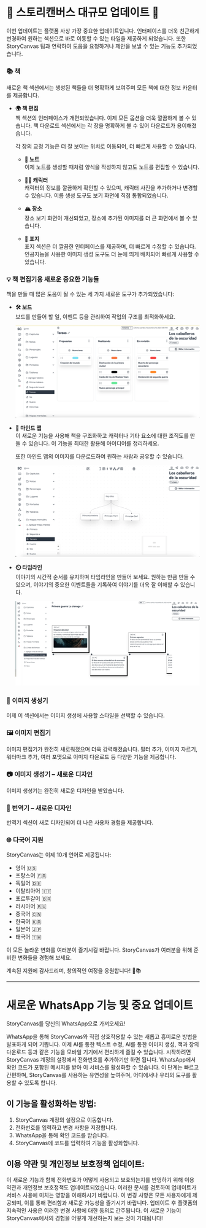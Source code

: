 # 🌟 스토리캔버스 대규모 업데이트 🌟

이번 업데이트는 플랫폼 사상 가장 중요한 업데이트입니다. 인터페이스를 더욱 친근하게 변경하여 원하는 섹션으로 바로 이동할 수 있는 타일을 제공하게 되었습니다. 또한 StoryCanvas 팀과 연락하여 도움을 요청하거나 제안을 보낼 수 있는 기능도 추가되었습니다.

### 📚 책

새로운 책 섹션에서는 생성된 책들을 더 명확하게 보여주며 모든 책에 대한 정보 카운터를 제공합니다.

- **🌍 책 편집**  
  책 섹션의 인터페이스가 개편되었습니다. 이제 모든 옵션을 더욱 깔끔하게 볼 수 있습니다. 책 다운로드 섹션에서는 각 장을 명확하게 볼 수 있어 다운로드가 용이해졌습니다.
  
  각 장의 교정 기능은 더 잘 보이는 위치로 이동되어, 더 빠르게 사용할 수 있습니다.

  - **📑 노트**  
    이제 노트를 생성할 때처럼 양식을 작성하지 않고도 노트를 편집할 수 있습니다.

  - **👨‍🎨 캐릭터**  
    캐릭터의 정보를 깔끔하게 확인할 수 있으며, 캐릭터 사진을 추가하거나 변경할 수 있습니다. 이름 생성 도구도 보기 화면에 직접 통합되었습니다.

  - **🏔️ 장소**  
    장소 보기 화면이 개선되었고, 장소에 추가된 이미지를 더 큰 화면에서 볼 수 있습니다.

  - **🎄 표지**  
    표지 섹션은 더 깔끔한 인터페이스를 제공하며, 더 빠르게 수정할 수 있습니다. 인공지능을 사용한 이미지 생성 도구도 더 눈에 띄게 배치되어 빠르게 사용할 수 있습니다.

### 💡 책 편집기용 새로운 중요한 기능들
책을 만들 때 많은 도움이 될 수 있는 세 가지 새로운 도구가 추가되었습니다:

- **🛠️ 보드**  
  보드를 만들어 할 일, 이벤트 등을 관리하여 작업의 구조를 최적화하세요.

  ![alt text](https://raw.githubusercontent.com/kimvex/storycanvas-blog-info/refs/heads/main/imgs/Imagen%20board.webp.webp)

- **🏰 마인드 맵**  
  이 새로운 기능을 사용해 책을 구조화하고 캐릭터나 기타 요소에 대한 조직도를 만들 수 있습니다. 이 기능을 최대한 활용해 아이디어를 정리하세요.
  
  또한 마인드 맵의 이미지를 다운로드하여 원하는 사람과 공유할 수 있습니다.

  ![alt text](https://raw.githubusercontent.com/kimvex/storycanvas-blog-info/refs/heads/main/imgs/Mapa%20mental.webp.webp)

- **⏲️ 타임라인**  
  이야기의 시간적 순서를 유지하며 타임라인을 만들어 보세요. 원하는 만큼 만들 수 있으며, 이야기의 중요한 이벤트들을 기록하여 이야기를 더욱 잘 이해할 수 있습니다.

  ![alt text](https://raw.githubusercontent.com/kimvex/storycanvas-blog-info/refs/heads/main/imgs/timeline.webp.webp)

### 🌟 이미지 생성기
이제 이 섹션에서는 이미지 생성에 사용할 스타일을 선택할 수 있습니다.

### 🖼️ 이미지 편집기
이미지 편집기가 완전히 새로워졌으며 더욱 강력해졌습니다. 필터 추가, 이미지 자르기, 워터마크 추가, 여러 포맷으로 이미지 다운로드 등 다양한 기능을 제공합니다.

### 📷 이미지 생성기 – 새로운 디자인
이미지 생성기는 완전히 새로운 디자인을 받았습니다.

### 💬 번역기 – 새로운 디자인
번역기 섹션이 새로 디자인되어 더 나은 사용자 경험을 제공합니다.

### 🌐 다국어 지원
StoryCanvas는 이제 10개 언어로 제공됩니다:

- 영어 🇺🇸
- 프랑스어 🇫🇷
- 독일어 🇩🇪
- 이탈리아어 🇮🇹
- 포르투갈어 🇧🇷
- 러시아어 🇷🇺
- 중국어 🇨🇳
- 한국어 🇰🇷
- 일본어 🇯🇵
- 태국어 🇹🇭

이 모든 놀라운 변화를 여러분이 즐기시길 바랍니다. StoryCanvas가 여러분을 위해 준비한 변화들을 경험해 보세요.

계속된 지원에 감사드리며, 창의적인 여정을 응원합니다! 🌱📚

---
# 새로운 WhatsApp 기능 및 중요 업데이트

StoryCanvas를 당신의 WhatsApp으로 가져오세요!

WhatsApp을 통해 StoryCanvas와 직접 상호작용할 수 있는 새롭고 흥미로운 방법을 발표하게 되어 기쁩니다. 이제 AI를 통한 텍스트 수정, AI를 통한 이미지 생성, 책과 장의 다운로드 등과 같은 기능을 모바일 기기에서 편리하게 즐길 수 있습니다. 시작하려면 StoryCanvas 계정의 설정에서 전화번호를 추가하기만 하면 됩니다. WhatsApp에서 확인 코드가 포함된 메시지를 받아 이 서비스를 활성화할 수 있습니다. 이 단계는 빠르고 간편하며, StoryCanvas를 사용하는 유연성을 높여주며, 어디에서나 우리의 도구를 활용할 수 있도록 합니다.

## 이 기능을 활성화하는 방법:

1. StoryCanvas 계정의 설정으로 이동합니다.
2. 전화번호를 입력하고 변경 사항을 저장합니다.
3. WhatsApp을 통해 확인 코드를 받습니다.
4. StoryCanvas에 코드를 입력하여 기능을 활성화합니다.

## 이용 약관 및 개인정보 보호정책 업데이트:

이 새로운 기능과 함께 전화번호가 어떻게 사용되고 보호되는지를 반영하기 위해 이용 약관과 개인정보 보호정책도 업데이트되었습니다. 이러한 문서를 검토하여 업데이트가 서비스 사용에 미치는 영향을 이해하시기 바랍니다. 이 변경 사항은 모든 사용자에게 제공되며, 이를 통해 편리함과 새로운 가능성을 즐기시기 바랍니다. 업데이트 후 플랫폼의 지속적인 사용은 이러한 변경 사항에 대한 동의로 간주됩니다. 이 새로운 기능이 StoryCanvas에서의 경험을 어떻게 개선하는지 보는 것이 기대됩니다!